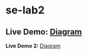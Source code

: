 # se-lab2
**Live Demo:** [Diagram](https://se-lab2.vercel.app/)
------
**Live Demo 2:** [Diagram](https://se-lab2.netlify.app/)
